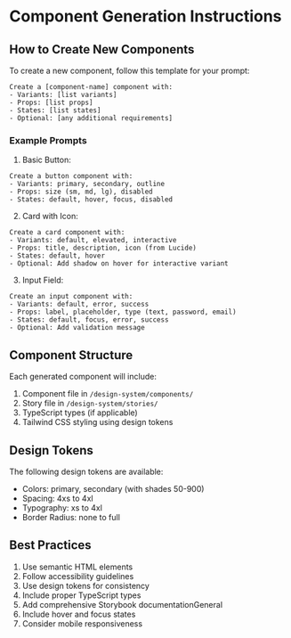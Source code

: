 # Component Generation Instructions

## How to Create New Components

To create a new component, follow this template for your prompt:

```
Create a [component-name] component with:
- Variants: [list variants]
- Props: [list props]
- States: [list states]
- Optional: [any additional requirements]
```

### Example Prompts

1. Basic Button:

```
Create a button component with:
- Variants: primary, secondary, outline
- Props: size (sm, md, lg), disabled
- States: default, hover, focus, disabled
```

2. Card with Icon:

```
Create a card component with:
- Variants: default, elevated, interactive
- Props: title, description, icon (from Lucide)
- States: default, hover
- Optional: Add shadow on hover for interactive variant
```

3. Input Field:

```
Create an input component with:
- Variants: default, error, success
- Props: label, placeholder, type (text, password, email)
- States: default, focus, error, success
- Optional: Add validation message
```

## Component Structure

Each generated component will include:

1. Component file in `/design-system/components/`
2. Story file in `/design-system/stories/`
3. TypeScript types (if applicable)
4. Tailwind CSS styling using design tokens

## Design Tokens

The following design tokens are available:

- Colors: primary, secondary (with shades 50-900)
- Spacing: 4xs to 4xl
- Typography: xs to 4xl
- Border Radius: none to full

## Best Practices

1. Use semantic HTML elements
2. Follow accessibility guidelines
3. Use design tokens for consistency
4. Include proper TypeScript types
5. Add comprehensive Storybook documentationGeneral
6. Include hover and focus states
7. Consider mobile responsiveness
